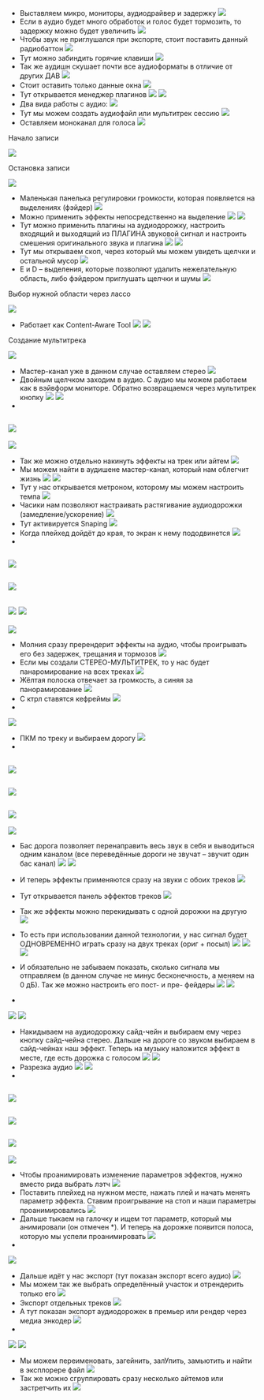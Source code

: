 - Выставляем микро, мониторы, аудиодрайвер и задержку
![](_png/Pasted%20image%2020221017091342.png)
- Если в аудио будет много обработок и голос будет тормозить, то задержку можно будет увеличить
![](_png/Pasted%20image%2020221017091345.png)
- Чтобы звук не приглушался при экспорте, стоит поставить данный радиобаттон
![](_png/Pasted%20image%2020221017091351.png)
- Тут можно забиндить горячие клавиши
![](_png/Pasted%20image%2020221017091356.png)
- Так же аудишн скушает почти все аудиоформаты в отличие от других ДАВ
![](_png/Pasted%20image%2020221017091400.png)
- Стоит оставить только данные окна
![](_png/Pasted%20image%2020221017091404.png)
- Тут открывается менеджер плагинов
![](_png/Pasted%20image%2020221017091409.png)
![](_png/Pasted%20image%2020221017091416.png)
- Два вида работы с аудио:
![](_png/Pasted%20image%2020221017091421.png)
- Тут мы можем создать аудиофайл или мультитрек сессию
![](_png/Pasted%20image%2020221017091425.png)
- Оставляем моноканал для голоса
![](_png/Pasted%20image%2020221017091432.png)

Начало записи

![](_png/Pasted%20image%2020221017091436.png)

Остановка записи

![](_png/Pasted%20image%2020221017091441.png)
- Маленькая панелька регулировки громкости, которая появляется на выделениях (фэйдер)
![](_png/Pasted%20image%2020221017091502.png)
- Можно применить эффекты непосредственно на выделение
![](_png/Pasted%20image%2020221017091506.png)
![](_png/Pasted%20image%2020221017091515.png)
- Тут можно применить плагины на аудиодорожку, настроить входящий и выходящий из ПЛАГИНА звуковой сигнал и настроить смешения оригинального звука и плагина
![](_png/Pasted%20image%2020221017091526.png)
![](_png/Pasted%20image%2020221017091531.png)
- Тут мы открываем скоп, через который мы можем увидеть щелчки и остальной мусор
![](_png/Pasted%20image%2020221017091536.png)
- E и D – выделения, которые позволяют удалить нежелательную область, либо фэйдером приглушать щелчки и шумы
![](_png/Pasted%20image%2020221017091541.png)

Выбор нужной области через лассо

![](_png/Pasted%20image%2020221017091546.png)
- Работает как Content-Aware Tool
![](_png/Pasted%20image%2020221017091613.png)
![](_png/Pasted%20image%2020221017091617.png)

Создание мультитрека

![](_png/Pasted%20image%2020221017091624.png)
- Мастер-канал уже в данном случае оставляем стерео
![](_png/Pasted%20image%2020221017091640.png)
- Двойным щелчком заходим в аудио. С аудио мы можем работаем как в вэйвформ мониторе. Обратно возвращаемся через мультитрек кнопку
![](_png/Pasted%20image%2020221017091647.png)
![](_png/Pasted%20image%2020221017091651.png)
-
![](_png/Pasted%20image%2020221017091655.png)
-
![](_png/Pasted%20image%2020221017091701.png)
- Так же можно отдельно накинуть эффекты на трек или айтем
![](_png/Pasted%20image%2020221017091706.png)
- Мы можем найти в аудишене мастер-канал, который нам облегчит жизнь
![](_png/Pasted%20image%2020221017091711.png)
![](_png/Pasted%20image%2020221017091716.png)
- Тут у нас открывается метроном, которому мы можем настроить темпа
![](_png/Pasted%20image%2020221017091721.png)
- Часики нам позволяют настраивать растягивание аудиодорожки (замедление/ускорение)
![](_png/Pasted%20image%2020221017091725.png)
- Тут активируется Snaping
![](_png/Pasted%20image%2020221017091730.png)
- Когда плейхед дойдёт до края, то экран к нему пододвинется
![](_png/Pasted%20image%2020221017091734.png)
-
![](_png/Pasted%20image%2020221017091740.png)
-
![](_png/Pasted%20image%2020221017091744.png)
-
![](_png/Pasted%20image%2020221017091748.png)
![](_png/Pasted%20image%2020221017091754.png)
-
![](_png/Pasted%20image%2020221017091759.png)
- Молния сразу пререндерит эффекты на аудио, чтобы проигрывать его без задержек, трещания и тормозов
![](_png/Pasted%20image%2020221017091803.png)
- Если мы создали СТЕРЕО-МУЛЬТИТРЕК, то у нас будет панаромирование на всех треках
![](_png/Pasted%20image%2020221017091807.png)
- Жёлтая полоска отвечает за громкость, а синяя за панорамирование
![](_png/Pasted%20image%2020221017091811.png)
- С ктрл ставятся кефреймы
![](_png/Pasted%20image%2020221017091815.png)
-
![](_png/Pasted%20image%2020221017091819.png)
- ПКМ по треку и выбираем дорогу
![](_png/Pasted%20image%2020221017091822.png)
-
![](_png/Pasted%20image%2020221017091830.png)
-
![](_png/Pasted%20image%2020221017091834.png)
-
![](_png/Pasted%20image%2020221017091839.png)
-
![](_png/Pasted%20image%2020221017091843.png)
- Бас дорога позволяет перенаправить весь звук в себя и выводиться одним каналом (все переведённые дороги не звучат – звучит один бас канал)
![](_png/Pasted%20image%2020221017091847.png)
![](_png/Pasted%20image%2020221017091857.png)
- И теперь эффекты применяются сразу на звуки с обоих треков
![](_png/Pasted%20image%2020221017091902.png)
- Тут открывается панель эффектов треков
![](_png/Pasted%20image%2020221017091905.png)
- Так же эффекты можно перекидывать с одной дорожки на другую
![](_png/Pasted%20image%2020221017091909.png)
- То есть при использовании данной технологии, у нас сигнал будет ОДНОВРЕМЕННО играть сразу на двух треках (ориг + посыл)
![](_png/Pasted%20image%2020221017091915.png)
![](_png/Pasted%20image%2020221017091919.png)
![](_png/Pasted%20image%2020221017091923.png)
- И обязательно не забываем показать, сколько сигнала мы отправляем (в данном случае не минус бесконечность, а меняем на 0 дБ). Так же можно настроить его пост- и пре- фейдеры
![](_png/Pasted%20image%2020221017091928.png)
![](_png/Pasted%20image%2020221017091932.png)

-
![](_png/Pasted%20image%2020221017091952.png)
![](_png/Pasted%20image%2020221017092001.png)
- Накидываем на аудиодорожку сайд-чейн и выбираем ему через кнопку сайд-чейна стерео. Дальше на дороге со звуком выбираем в сайд-чейнах наш эффект. Теперь на музыку наложится эффект в месте, где есть дорожка с голосом
![](_png/Pasted%20image%2020221017092007.png)
![](_png/Pasted%20image%2020221017092011.png)
- Разрезка аудио
![](_png/Pasted%20image%2020221017092016.png)
![](_png/Pasted%20image%2020221017092021.png)
-
![](_png/Pasted%20image%2020221017092029.png)
-
![](_png/Pasted%20image%2020221017092033.png)
-
![](_png/Pasted%20image%2020221017092037.png)
-
![](_png/Pasted%20image%2020221017092041.png)
- Чтобы проанимировать изменение параметров эффектов, нужно вместо рида выбрать лэтч
![](_png/Pasted%20image%2020221017092045.png)
- Поставить плейхед на нужном месте, нажать плей и начать менять параметр эффекта. Ставим проигрывание на стоп и наши параметры проанимировались
![](_png/Pasted%20image%2020221017092049.png)
- Дальше тыкаем на галочку и ищем тот параметр, который мы анимировали (он отмечен *). И теперь на дорожке появится полоса, которую мы успели проанимировать
![](_png/Pasted%20image%2020221017092054.png)
-
![](_png/Pasted%20image%2020221017092059.png)
- Дальше идёт у нас экспорт (тут показан экспорт всего аудио)
![](_png/Pasted%20image%2020221017092103.png)
- Мы можем так же выбрать определённый участок и отрендерить только его
![](_png/Pasted%20image%2020221017092108.png)
- Экспорт отдельных треков
![](_png/Pasted%20image%2020221017092114.png)
- А тут показан экспорт аудиодорожек в премьер или рендер через медиа энкодер
![](_png/Pasted%20image%2020221017092118.png)
-
![](_png/Pasted%20image%2020221017092122.png)
![](_png/Pasted%20image%2020221017092128.png)
- Мы можем переименовать, загейнить, залУпить, замьютить и найти в эксплорере файл
![](_png/Pasted%20image%2020221017092132.png)
- Так же можно сгруппировать сразу несколько айтемов или застретчить их
![](_png/Pasted%20image%2020221017092139.png)